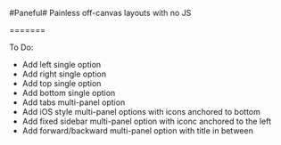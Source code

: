 #Paneful#
Painless off-canvas layouts with no JS

=======

To Do:

* Add left single option
* Add right single option
* Add top single option
* Add bottom single option
* Add tabs multi-panel option
* Add iOS style multi-panel options with icons anchored to bottom
* Add fixed sidebar multi-panel option with iconc anchored to the left
* Add forward/backward multi-panel option with title in between
